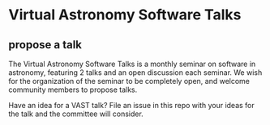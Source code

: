 # Virtual Astronomy Software Talks

## propose a talk

The Virtual Astronomy Software Talks is a monthly seminar on software
in astronomy, featuring 2 talks and an open discussion each seminar.
We wish for the organization of the seminar to be completely open, and
welcome community members to propose talks.

Have an idea for a VAST talk?  File an issue in this repo with your
ideas for the talk and the committee will consider.
